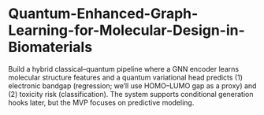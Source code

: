 # Quantum-Enhanced-Graph-Learning-for-Molecular-Design-in-Biomaterials
Build a hybrid classical–quantum pipeline where a GNN encoder learns molecular structure features and a quantum variational head predicts (1) electronic bandgap (regression; we’ll use HOMO–LUMO gap as a proxy) and (2) toxicity risk (classification). The system supports conditional generation hooks later, but the MVP focuses on predictive modeling.
